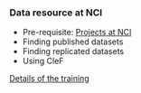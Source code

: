 ### Data resource at NCI

  * Pre-requisite: [Projects at NCI](Introduction_to_NCI.md)
  * Finding published datasets
  * Finding replicated datasets
  * Using CleF

[Details of the training](NCI_data_details.md)

  
